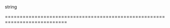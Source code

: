 <!--**
/*-------------------------------------------
    Auto-generated file. Do not modify.
-------------------------------------------

**-->
<!--merge--><!--/merge-->
<!--type-->string<!--/type-->
===========================================================================
